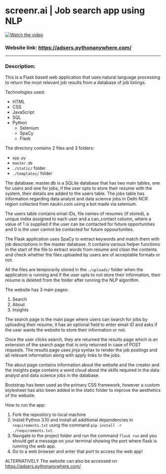 # screenr.ai | Job search app using NLP

[![Watch the video](https://i9.ytimg.com/vi_webp/2h69fCHPUIU/mq1.webp?sqp=CISn3ZwG-oaymwEmCMACELQB8quKqQMa8AEB-AH-CYAC0AWKAgwIABABGD8gVihyMA8=&rs=AOn4CLD7qP8ln9a97OaS5ngJPaZsOk3mDQ)](https://youtu.be/2h69fCHPUIU)

### Website link: https://adsers.pythonanywhere.com/
---
### Description:
This is a Flask based web application that uses natural language processing to return the most relevant job results from a database of job listings.

Technologies used:
- HTML
- CSS
- JavaScript
- SQL
- Python
    - Selenium
    - SpaCy
    - Flask

The directory contains 2 files and 3 folders:

- `app.py`
- `master.db`
- `./static/` folder
- `./templates/` folder

The database: master.db is a SQLite database that has two main tables, one for users and one for jobs, if the user opts to store their resume with the system, their details are added to the users table. The jobs table has information regarding data analyst and data science jobs in Delhi NCR region collected from naukri.com using a bot made via selenium.

The users table contains email IDs, file names of resumes (if stored), a unique index assigned to each user and a can_contact column, where a value of 1 is supplied if the user can be contacted for future opportunities and 0 is the user cannot be contacted for future oppourtunites.

The Flask application uses SpaCy to extract keywords and match them with job descriptions in the master database. It contains various helper functions in the start of the file to extract words from resume and clean the contents and check whether the files uploaded by users are of acceptable formats or not.

All the files are temporarily stored in the `./uploads/` folder when the application is running and if the user opts to not store their information, their resume is deleted from the folder after running the NLP algorithm.

The website has 3 main pages:
1. Search
2. About
3. Insights

The search page is the main page where users can search for jobs by uploading their resume, it has an optional field to enter email ID and asks if the user wants the website to store their information or not.

Once the user clicks search, they are returned the results page which is an extension of the search page that is only returned in case of POST requests. The results page uses jinja syntax to render the job postings and all relevant information along with apply links to the jobs.

The about page contains information about the website and the creator and the insights page contains a word cloud about the skills required in the data analyst and data science jobs in the database.

Bootstrap has been used as the primary CSS framework, however a custom stylesheet has also been added in the static folder to improve the aesthetics of the website.

How to run the app:
1. Fork the repository to local machine
2. Install Python 3.10 and install all additional dependencies in `requirements.txt` using the command `pip install -r ./requirements.txt`.
3. Navigate to the project folder and run the command `flask run` and you should get a message on your terminal showing the port where flask is running the web app.
4. Go to a web browser and enter that port to access the web app!

ALTERNATIVELY
The website can also be accessed on https://adsers.pythonanywhere.com/
